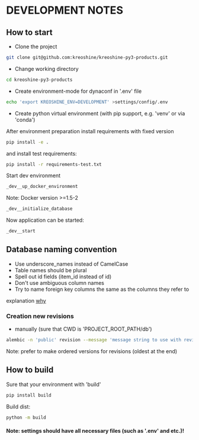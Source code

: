 # DEVELOPMENT NOTES

## How to start

- Clone the project
```bash
git clone git@github.com:kreoshine/kreoshine-py3-products.git
```

- Change working directory
```bash
cd kreoshine-py3-products
```

- Create environment-mode for dynaconf in '.env' file
``` bash
echo 'export KREOSHINE_ENV=DEVELOPMENT' >settings/config/.env
```

- Create python virtual environment (with pip support, e.g. 'venv' or via 'conda')

After environment preparation install requirements with fixed version
``` bash
pip install -e .
```
and install test requirements:
``` bash
pip install -r requirements-test.txt
```

Start dev environment
``` bash
_dev__up_docker_environment
```
Note: Docker version >=1.5-2

``` bash
_dev__initialize_database
```

Now application can be started:
``` bash
_dev__start
```

## Database naming convention
- Use underscore_names instead of CamelCase
- Table names should be plural
- Spell out id fields (item_id instead of id)
- Don't use ambiguous column names
- Try to name foreign key columns the same as the columns they refer to

explanation [why](https://dev.to/ovid/database-naming-standards-2061)

### Creation new revisions
- manually (sure that CWD is 'PROJECT_ROOT_PATH/db')
```bash
alembic -n 'public' revision --message 'message string to use with revision'
```
Note: prefer to make ordered versions for revisions (oldest at the end)

## How to build

Sure that your environment with 'build'
``` bash
pip install build
```

Build dist:
``` bash
python -m build
```

#### Note: settings should have all necessary files (such as '.env' and etc.)!